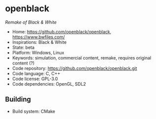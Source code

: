 # openblack

_Remake of Black & White_

- Home: https://github.com/openblack/openblack, https://www.bwfiles.com/
- Inspirations: Black & White
- State: beta
- Platform: Windows, Linux
- Keywords: simulation, commercial content, remake, requires original content (?)
- Code repository: https://github.com/openblack/openblack.git
- Code language: C, C++
- Code license: GPL-3.0
- Code dependencies: OpenGL, SDL2

## Building

- Build system: CMake
